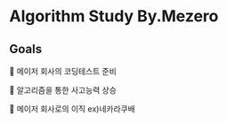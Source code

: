 
# Algorithm Study By.Mezero

## Goals
🤜 메이저 회사의 코딩테스트 준비

🤜 알고리즘을 통한 사고능력 상승 

🤜 메이저 회사로의 이직 ex)네카라쿠배

